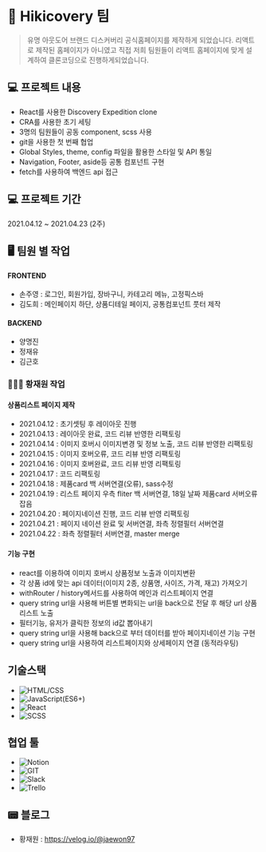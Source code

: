# 👕 Hikicovery 팀

> 유명 아웃도어 브랜드 디스커버리 공식홈페이지를 제작하게 되었습니다.
> 리액트로 제작된 홈페이지가 아니였고 직접 저희 팀원들이 리액트 홈페이지에 맞게
> 설계하여 클론코딩으로 진행하게되었습니다.

## 💻 프로젝트 내용

- React를 사용한 Discovery Expedition clone
- CRA를 사용한 초기 세팅
- 3명의 팀원들이 공동 component, scss 사용
- git을 사용한 첫 번째 협업
- Global Styles, theme, config 파일을 활용한 스타일 및 API 통일
- Navigation, Footer, aside등 공통 컴포넌트 구현
- fetch를 사용하여 백엔드 api 접근

## 💻 프로젝트 기간

2021.04.12 ~ 2021.04.23 (2주)

## 🖥 팀원 별 작업

#### FRONTEND
- 손주영 : 로그인, 회원가입, 장바구니, 카테고리 메뉴, 고정픽스바
- 김도희 : 메인페이지 하단, 상품디테일 페이지, 공통컴포넌트 풋터 제작

#### BACKEND
- 양명진
- 정재유
- 김근호

### 👩🏻‍💻 황재원 작업

#### 상품리스트 페이지 제작
- 2021.04.12 : 초기셋팅 후 레이아웃 진행
- 2021.04.13 : 레이아웃 완료, 코드 리뷰 반영한 리팩토링
- 2021.04.14 : 이미지 호버시 이미지변경 및 정보 노출, 코드 리뷰 반영한 리팩토링
- 2021.04.15 : 이미지 호버오류, 코드 리뷰 반영 리팩토링
- 2021.04.16 : 이미지 호버완료, 코드 리뷰 반영 리팩토링
- 2021.04.17 : 코드 리팩토링
- 2021.04.18 : 제품card 백 서버연결(오류), sass수정
- 2021.04.19 : 리스트 페이지 우측 fliter 백 서버연결, 18일 날짜 제품card 서버오류 잡음
- 2021.04.20 : 페이지네이션 진행, 코드 리뷰 반영 리팩토링
- 2021.04.21 : 페이지 네이션 완료 및 서버연결, 좌측 정렬필터 서버연결
- 2021.04.22 : 좌측 정렬필터 서버연결, master merge

#### 기능 구현
- react를 이용하여 이미지 호버시 상품정보 노출과 이미지변환
- 각 상품 id에 맞는 api 데이터(이미지 2종, 상품명, 사이즈, 가격, 재고) 가져오기
- withRouter / history메서드를 사용하여 메인과 리스트페이지 연결
- query string url을 사용해 버튼별 변화되는 url을 back으로 전달 후 해당 url 상품 리스트 노출
- 필터기능, 유저가 클릭한 정보의 id값 뽑아내기
- query string url을 사용해 back으로 부터 데이터를 받아 페이지네이션 기능 구현
- query string url을 사용하여 리스트페이지와 상세페이지 연결 (동적라우팅)


## 기술스택

- ![HTML/CSS](https://img.shields.io/badge/-HTML/CSS-E44D26)
- ![JavaScript(ES6+)](<https://img.shields.io/badge/-JavaScript(ES6%2B)-F0DB4D>)
- ![React](https://img.shields.io/badge/-React-blue)
- ![SCSS](https://img.shields.io/badge/-SCSS-ff69b4)

## 협업 툴

- ![Notion](https://img.shields.io/badge/-Notion-000000)
- ![GIT](https://img.shields.io/badge/-GIT-000000)
- ![Slack](https://img.shields.io/badge/-Slack-ff69b4)
- ![Trello](https://img.shields.io/badge/-Trello-blue)

## 📟 블로그

- 황재원 : https://velog.io/@jaewon97
